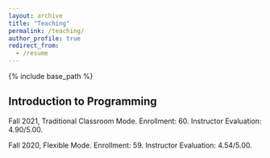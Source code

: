 ```yaml
---
layout: archive
title: "Teaching"
permalink: /teaching/
author_profile: true
redirect_from:
  - /resume
---
```


{% include base_path %}

## Introduction to Programming

Fall 2021, Traditional Classroom Mode. Enrollment: 60. Instructor Evaluation: 4.90/5.00.

Fall 2020, Flexible Mode. Enrollment: 59. Instructor Evaluation: 4.54/5.00. 



